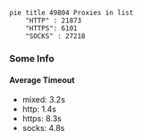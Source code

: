 
```mermaid
pie title 49804 Proxies in list
    "HTTP" : 21873
    "HTTPS": 6101
    "SOCKS" : 27218
```

### Some Info
#### Average Timeout

- mixed: 3.2s
- http: 1.4s
- https: 8.3s
- socks: 4.8s